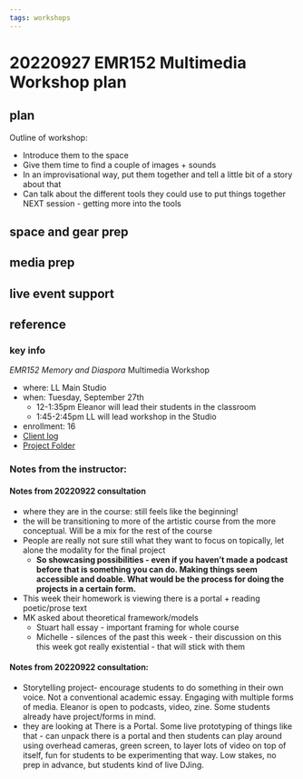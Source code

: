 ```yaml
---
tags: workshops
---
```


# 20220927 EMR152 Multimedia Workshop plan

## plan
Outline of workshop:
* Introduce them to the space
* Give them time to find a couple of images + sounds
* In an improvisational way, put them together and tell a little bit of a story about that
* Can talk about the different tools they could use to put things together
NEXT session - getting more into the tools

## space and gear prep
## media prep
## live event support

## reference
### key info
*EMR152 Memory and Diaspora* Multimedia Workshop
* where: LL Main Studio
* when: Tuesday, September 27th
    * 12-1:35pm Eleanor will lead their students in the classroom
    * 1:45-2:45pm LL will lead workshop in the Studio 
* enrollment: 16
* [Client log](https://docs.google.com/document/d/1SN4Feyu7AZMKfi7vManNLzO7XEiQDwiaWTL7_rsglZY/edit#)
* [Project Folder](https://drive.google.com/drive/folders/1AnGmjdXTumK-QHEI_hD77R0YcPFK7uH5)

### Notes from the instructor:
#### Notes from 20220922 consultation

* where they are in the course: still feels like the beginning!
* the will be transitioning to more of the artistic course from the more conceptual. Will be a mix for the rest of the course
* People are really not sure still what they want to focus on topically, let alone the modality for the final project
    * **So showcasing possibilities - even if you haven’t made a podcast before that is something you can do. Making things seem accessible and doable. What would be the process for doing the projects in a certain form.**
* This week their homework is viewing there is a portal + reading poetic/prose text
* MK asked about theoretical framework/models
    * Stuart hall essay - important framing for whole course
    * Michelle - silences of the past this week - their discussion on this this week got really existential - that will stick with them

#### Notes from 20220922 consultation:
* Storytelling project- encourage students to do something in their own voice. Not a conventional academic essay. Engaging with multiple forms of media. Eleanor is open to podcasts, video, zine. Some students already have project/forms in mind.
* they are looking at There is a Portal. Some live prototyping of things like that - can unpack there is a portal and then students can play around using overhead cameras, green screen, to layer lots of video on top of itself, fun for students to be experimenting that way. Low stakes, no prep in advance, but students kind of live DJing.
